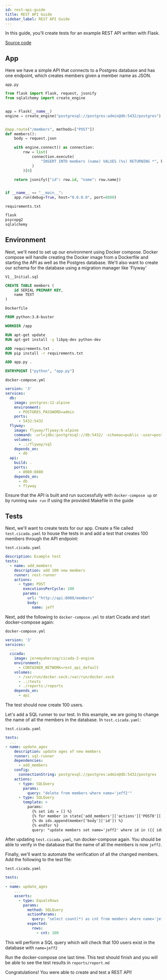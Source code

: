 ```yaml
---
id: rest-api-guide
title: REST API Guide
sidebar_label: REST API Guide
---
```


In this guide, you'll create tests for an example REST API written with Flask.

[Source code](https://github.com/herzo175/cicada-2/tree/master/example_services/rest_api)

## App

Here we have a simple API that connects to a Postgres database and has one
endpoint, which creates members given a member name as JSON.

`app.py`

```python
from flask import Flask, request, jsonify
from sqlalchemy import create_engine


app = Flask(__name__)
engine = create_engine("postgresql://postgres:admin@db:5432/postgres")


@app.route("/members", methods=["POST"])
def members():
    body = request.json

    with engine.connect() as connection:
        row = list(
            connection.execute(
                "INSERT INTO members (name) VALUES (%s) RETURNING *", body["name"]
            )
        )[0]

    return jsonify({"id": row.id, "name": row.name})


if __name__ == "__main__":
    app.run(debug=True, host="0.0.0.0", port=8080)
```

`requirements.txt`

```txt
flask
psycopg2
sqlalchemy
```

## Environment

Next, we'll need to set up our environment using Docker compose. Docker compose
will handle creating the Docker image from a Dockerfile and starting the API
as well as the Postgres database. We'll also want to create our schema for the
database using a migration manager like 'Flyway'

`V1__Initial.sql`

```sql
CREATE TABLE members (
    id SERIAL PRIMARY KEY,
    name TEXT
)
```

`Dockerfile`

```Dockerfile
FROM python:3.8-buster

WORKDIR /app

RUN apt-get update
RUN apt-get install -y libpq-dev python-dev

ADD requirements.txt .
RUN pip install -r requirements.txt

ADD app.py .

ENTRYPOINT ["python", "app.py"]
```

`docker-compose.yml`

```yaml
version: '3'
services:
  db:
    image: postgres:12-alpine
    environment:
      - POSTGRES_PASSWORD=admin
    ports:
      - 5432:5432
  flyway:
    image: flyway/flyway:6-alpine
    command: -url=jdbc:postgresql://db:5432/ -schemas=public -user=postgres -password=admin -connectRetries=60 migrate
    volumes:
      - .:/flyway/sql
    depends_on:
      - db
  api:
    build: .
    ports:
      - 8080:8080
    depends_on:
      - db
      - flyway
```

Ensure that the API is built and run successfully with `docker-compose up` or by
running `make run` if using the provided Makefile in the guide

## Tests

Next, we'll want to create tests for our app. Create a file called
`test.cicada.yaml` to house the tests in and add a test that creates 100 members
through the API endpoint:

`test.cicada.yaml`

```yaml
description: Example test
tests:
  - name: add_members
    description: add 100 new members
    runner: rest-runner
    actions:
      - type: POST
        executionsPerCycle: 100
        params:
          url: "http://api:8080/members"
          body:
            name: jeff
```

Next, add the following to `docker-compose.yml` to start Cicada and start
docker-compose again:

`docker-compose.yml`

```yaml
version: '3'
services:
  ...
  cicada:
    image: jeremyaherzog/cicada-2-engine
    environment:
      - CONTAINER_NETWORK=rest_api_default
    volumes:
      - /var/run/docker.sock:/var/run/docker.sock
      - .:/tests
      - ./reports:/reports
    depends_on:
      - api
```

The test should now create 100 users.

Let's add a SQL runner to our test. In this example, we are going to change the
name of all the members in the database. In `test.cicada.yaml`:

`test.cicada.yaml`

```yaml
tests:
  ...
- name: update_ages
    description: update ages of new members
    runner: sql-runner
    dependencies:
      - add_members
    config:
      connectionString: postgresql://postgres:admin@db:5432/postgres
    actions:
      - type: SQLQuery
        params:
          query: "delete from members where name='jeff2'"
      - type: SQLQuery
        template: >
          params:
            {% set ids = [] %}
            {% for member in state['add_members']['actions']['POST0']['results'] if member is not none %}
            {% do ids.append(member['body']['id']) %}
            {% endfor %}
            query: "update members set name='jeff2' where id in ({{ ids|join(',') }})"
```

After updating `test.cicada.yaml`, run docker-compose again. You should be able
to verify in the database that the name of all the members is now `jeff2`.

Finally, we'll want to automate the verification of all the changed members.
Add the following to the test file:

`test.cicada.yaml`

```yaml
tests:
  ...
- name: update_ages
    ...
    asserts:
      - type: EqualsRows
        params:
          method: SQLQuery
          actionParams:
            query: "select count(*) as cnt from members where name='jeff2'"
          expected:
            rows:
              - cnt: 100
```

This will perform a SQL query which will check that 100 users exist in the
database with `name=jeff2`

Run the docker-compose one last time. This test should finish and you will be
able to see the test results in `reports/report.md`

Congratulations! You were able to create and test a REST API!
